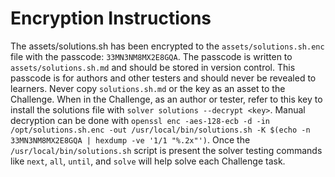 # Encryption Instructions

 The assets/solutions.sh has been encrypted to the `assets/solutions.sh.enc` file with the passcode: `33MN3NM8MX2E8GQA`. The passcode is written to `assets/solutions.sh.md` and should be stored in version control. This passcode is for authors and other testers and should never be revealed to learners. Never copy `solutions.sh.md` or the key as an asset to the Challenge. When in the Challenge, as an author or tester, refer to this key to install the solutions file with `solver solutions --decrypt <key>`. Manual decryption can be done with `openssl enc -aes-128-ecb -d -in /opt/solutions.sh.enc -out /usr/local/bin/solutions.sh -K $(echo -n 33MN3NM8MX2E8GQA | hexdump -ve '1/1 "%.2x"')`. Once the `/usr/local/bin/solutions.sh` script is present the solver testing commands like `next`, `all`, `until`, and `solve` will help solve each Challenge task.
